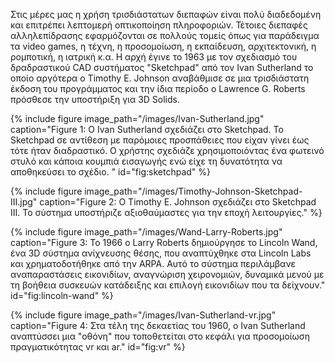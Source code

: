 Στις μέρες μας η χρήση τρισδιάστατων διεπαφών είναι πολύ διαδεδομένη και επιτρέπει λεπτομερή οπτικοποίηση πληροφοριών. Τέτοιες διεπαφές αλληλεπίδρασης εφαρμόζονται σε πολλούς τομείς όπως για παράδειγμα τα video games, η τέχνη, η προσομοίωση, η εκπαίδευση,  αρχιτεκτονική, η ρομποτική, η ιατρική κ.α. Η αρχή έγινε το 1963 με τον σχεδιασμό του δραδραστικού CAD συστήματος "Sketchpad" από τον Ivan Sutherland το οποίο αργότερα ο Timothy E. Johnson αναβάθμισε σε μια τρισδιάστατη έκδοση του προγράμματος και την ίδια περίοδο ο Lawrence G. Roberts πρόσθεσε την υποστήριξη για 3D Solids.

{% include figure image_path="/images/Ivan-Sutherland.jpg" caption="Figure 1: Ο Ivan Sutherland σχεδιάζει στο Sketchpad. To Sketchpad σε αντίθεση με παρόμοιες προσπάθειες που είχαν γίνει έως τότε ήταν διαδραστικό. Ο χρήστης σχεδιάζε χρησιμοποιόντας ένα φωτεινό στυλό και κάποια κουμπιά εισαγωγής ενώ είχε τη δυνατότητα να αποθηκεύσει το σχέδιο. " id="fig:sketchpad" %}

{% include figure image_path="/images/Timothy-Johnson-Sketchpad-III.jpg" caption="Figure 2: O Timothy E. Johnson σχεδιάζει στο Sketchpad III. Το σύστημα υποστήριζε αξιοθαύμαστες για την εποχή λειτουργίες." %}

{% include figure image_path="/images/Wand-Larry-Roberts.jpg" caption="Figure 3: To 1966 o Larry Roberts δημιούργησε το Lincoln Wand, ένα 3D σύστημα ανίχνευσης θέσης, που αναπτύχθηκε στα Lincoln Labs και χρηματοδοτήθηκε από την ARPA. Αυτό το σύστημα περιλάμβανε αναπαραστάσεις εικονιδίων, αναγνώριση χειρονομιών, δυναμικά μενού με τη βοήθεια συσκευών κατάδειξης και επιλογή εικονιδίων που τα δείχνουν." id="fig:lincoln-wand" %}

{% include figure image_path="/images/Ivan-Sutherland-vr.jpg" caption="Figure 4: Στα τέλη της δεκαετίας του 1960, ο Ivan Sutherland αναπτύσσει μια "οθόνη" που τοποθετείται στο κεφάλι για προσομοίωση πραγματικότητας vr και ar." id="fig:vr" %}



[^1]: fig:sketchpad
[^2]: fig:lincoln-wand
[^3]: fig:vr
